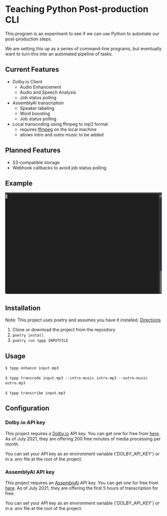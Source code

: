 # Teaching Python Post-production CLI

This program is an experiment to see if we can use 
Python to automate our post-production steps.

We are setting this up as a series of command-line programs, 
but eventually want to turn this into an automated pipeline of tasks.
## Current Features
- Dolby.io Client
    - Audio Enhancement
    - Audio and Speech Analysis
    - Job status polling
- AssemblyAI transcription
    - Speaker labeling
    - Word boosting
    - Job status polling
- Local transcoding using ffmpeg to mp3 format
    - requires [ffmpeg](http://ffmpeg.org/) on the local machine
    - allows intro and outro music to be added
## Planned Features
- S3-compatible storage
- Webhook callbacks to avoid job status polling

## Example
![](docs/images/tty.gif)
## Installation
Note: This project uses poetry and assumes you have it installed. [Directions](https://python-poetry.org/docs/#installation)

1. Clone or download the project from the repository
1. `poetry install`
1. `poetry run tppp INPUTFILE`

## Usage

```
$ tppp enhance input.mp3

$ tppp transcode input.mp3 --intro-music intro.mp3 --outro-music outro.mp3

$ tppp transcribe input.mp3
```
## Configuration
### Dolby.io API key
This project requires a [Dolby.io](https://dolby.io/) API key. You can get one for free from [here](https://dolby.io/signup). As of July 2021, they are offering 200 free minutes of media processing per month.

You can set your API key as an environment variable ('DOLBY_API_KEY') or in a .env file at the root of the project.
### AssemblyAI API key
This project requires an [AssemblyAI](https://app.assembly.ai) API key. You can get one for free from [here](https://app.assemblyai.com/login/). As of July 2021, they are offering the first 5 hours of transcription for free.

You can set your API key as an environment variable ('DOLBY_API_KEY') or in a .env file at the root of the project.